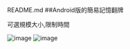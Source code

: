 README.md
##Android版的簡易記憶翻牌

可選規模大小,限制時間

![image](https://github.com/MichaelPanW/AndroidMemoryFlop/dist/Screenshot_20190429-111957.png)
![image](https://github.com/MichaelPanW/AndroidMemoryFlop/dist/Screenshot_20190429-112040.png)
